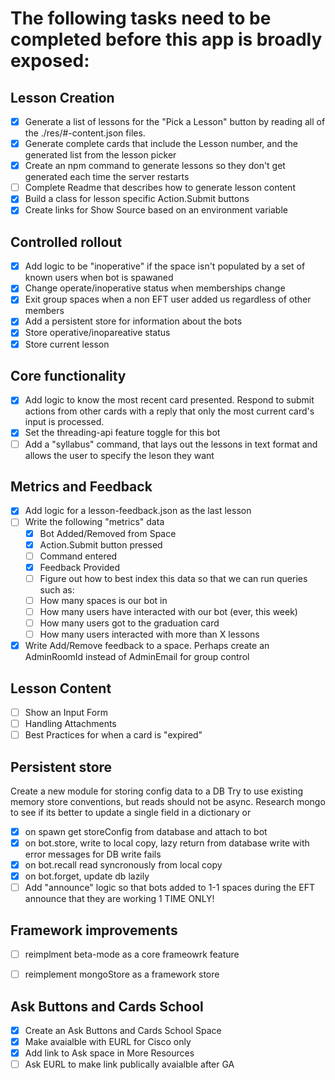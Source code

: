# The following tasks need to be completed before this app is broadly exposed:

## Lesson Creation
* [x] Generate a list of lessons for the "Pick a Lesson" button by reading all of the ./res/#-content.json files.
* [x] Generate complete cards that include the Lesson number, and the generated list from the lesson picker
* [x] Create an npm command to generate lessons so they don't get generated each time the server restarts
* [ ] Complete Readme that describes how to generate lesson content
* [x] Build a class for lesson specific Action.Submit buttons
* [x] Create links for Show Source based on an environment variable

## Controlled rollout
* [x]  Add logic to be "inoperative" if the space isn't populated by a set of known users when bot is spawaned
* [x]  Change operate/inoperative status when memberships change
* [x] Exit group spaces when a non EFT user added us regardless of other members  
* [x]  Add a persistent store for information about the bots
  * [x]  Store operative/inopareative status
  * [x]  Store current lesson

## Core functionality
* [x]  Add logic to know the most recent card presented.  Respond to submit actions from other cards with a reply that only the most current card's input is processed.
* [x]  Set the threading-api feature toggle for this bot
* [ ]  Add a "syllabus" command, that lays out the lessons in text format and allows the user to specify the leson they want

## Metrics and Feedback
* [x] Add logic for a lesson-feedback.json as the last lesson
* [ ] Write the following "metrics" data
  * [x] Bot Added/Removed from Space
  * [x] Action.Submit button pressed
  * [ ] Command entered
  * [x] Feedback Provided
  * [ ] Figure out how to best index this data so that we can run queries such as:
  * [ ] How many spaces is our bot in
  * [ ] How many users have interacted with our bot (ever, this week)
  * [ ] How many users got to the graduation card
  * [ ] How many users interacted with more than X lessons
* [x] Write Add/Remove feedback to a space.  Perhaps create an AdminRoomId instead of AdminEmail for group control

## Lesson Content
* [ ] Show an Input Form
* [ ] Handling Attachments
* [ ] Best Practices for when a card is "expired"

## Persistent store
Create a new module for storing config data to a DB
Try to use existing memory store conventions, but reads should not be async.
Research mongo to see if its better to update a single field in a dictionary or 
* [x] on spawn get storeConfig from database and attach to bot
* [x] on bot.store, write to local copy, lazy return from database write with error messages for DB write fails
* [x] on bot.recall read syncronously from local copy
* [x] on bot.forget, update db lazily
* [ ] Add "announce" logic so that bots added to 1-1 spaces during the EFT announce that they are working 1 TIME ONLY!

## Framework improvements
* [ ] reimplment beta-mode as a core frameowrk feature
* [ ] reimplement mongoStore as a framework store


## Ask Buttons and Cards School
* [x] Create an Ask Buttons and Cards School Space
* [x] Make avaialble with EURL for Cisco only
* [x] Add link to Ask space in More Resources
* [ ] Ask EURL to make link publically avaialble after GA